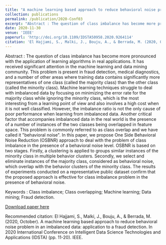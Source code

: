 ```yaml
---
title: "A machine learning based approach to reduce behavioral noise problem in an imbalanced data: application to a fraud detection"
collection: publications
permalink: /publication/2020-Conf03
excerpt: "Abstract : The question of class imbalance has become more pronounced with the application of learning algorithms in real applications. It has received significant attention in the machine learning and data mining community. This problem is present in fraud detection, medical diagnostics, and a number of other areas where training data contains significantly more representatives of one class (called the majority class) than the other class (called the minority class). Machine learning techniques struggle to deal with imbalanced data by focusing on minimizing the error rate for the majority class while ignoring the minority class, which is the most interesting from a learning point of view and also involves a high cost when it is not well classified. However, the imbalance ratio is not the only cause of poor performance when learning from imbalanced data. Another critical factor that accompanies imbalanced data in the real world is the presence of a number of instances of the two classes being overlapped in feature space. This problem is commonly referred to as class overlap and we have called it "behavioral noise". In this paper, we propose One Side Behavioral Noise Reduction (OSBNR) approach to deal with the problem of class imbalance in the presence of a behavioral noise level. OSBNR is based on two stages. Firstly, a clustering is applied to groups similar instances of the minority class in multiple behavior clusters. Secondly, we select and eliminate instances of the majority class, considered as behavioral noise, which overlap with the behavior clusters of the minority class. The results of experiments conducted on a representative public dataset confirm that the proposed approach is effective for class imbalance problem in the presence of behavioral noise."
date: 2020-11-30
venue: 'IEEE'
paperurl: 'http://doi.org/10.1109/IDSTA50958.2020.9264114'
citation: 'El Hajjami, S., Malki, J., Bouju, A., & Berrada, M. (2020, October). A machine learning based approach to reduce behavioral noise problem in an imbalanced data: application to a fraud detection. In 2020 International Conference on Intelligent Data Science Technologies and Applications (IDSTA) (pp. 11-20). IEEE.'
---
```


Abstract : The question of class imbalance has become more pronounced with the application of learning algorithms in real applications. It has received significant attention in the machine learning and data mining community. This problem is present in fraud detection, medical diagnostics, and a number of other areas where training data contains significantly more representatives of one class (called the majority class) than the other class (called the minority class). Machine learning techniques struggle to deal with imbalanced data by focusing on minimizing the error rate for the majority class while ignoring the minority class, which is the most interesting from a learning point of view and also involves a high cost when it is not well classified. However, the imbalance ratio is not the only cause of poor performance when learning from imbalanced data. Another critical factor that accompanies imbalanced data in the real world is the presence of a number of instances of the two classes being overlapped in feature space. This problem is commonly referred to as class overlap and we have called it "behavioral noise". In this paper, we propose One Side Behavioral Noise Reduction (OSBNR) approach to deal with the problem of class imbalance in the presence of a behavioral noise level. OSBNR is based on two stages. Firstly, a clustering is applied to groups similar instances of the minority class in multiple behavior clusters. Secondly, we select and eliminate instances of the majority class, considered as behavioral noise, which overlap with the behavior clusters of the minority class. The results of experiments conducted on a representative public dataset confirm that the proposed approach is effective for class imbalance problem in the presence of behavioral noise.

Keywords : Class imbalance; Class overlapping; Machine learning; Data mining; Fraud detection.

[Download paper here](/files/2020-Conf03.pdf)

Recommended citation: El Hajjami, S., Malki, J., Bouju, A., & Berrada, M. (2020, October). A machine learning based approach to reduce behavioral noise problem in an imbalanced data: application to a fraud detection. In 2020 International Conference on Intelligent Data Science Technologies and Applications (IDSTA) (pp. 11-20). IEEE.



